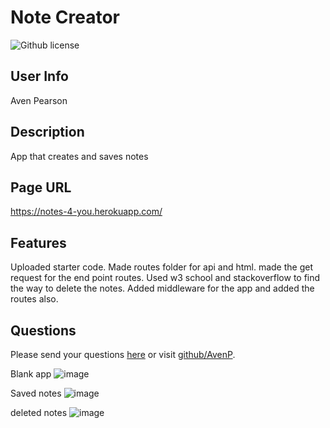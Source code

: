 # Note Creator 
![Github license](https://img.shields.io/badge/license-MIT-blue.svg)
## User Info
  Aven Pearson
## Description
  App that creates and saves notes
## Page URL
  https://notes-4-you.herokuapp.com/
## Features
Uploaded starter code. Made routes folder for api and html. made the get request for the end point routes. Used w3 school and stackoverflow to find the way to delete the notes. Added middleware for the app and added the routes also.
## Questions
Please send your questions [here](mailto:?subject=[GitHub]%20Dev%20Connect) or visit [github/AvenP](https://github.com/AvenP).

Blank app
![image](https://user-images.githubusercontent.com/123212035/236997055-79094ad1-cf97-464b-9f3d-8488e2b78d5c.png)

Saved notes
![image](https://user-images.githubusercontent.com/123212035/236997260-90c741ce-b97b-4568-874b-308283f487de.png)

deleted notes
![image](https://user-images.githubusercontent.com/123212035/236997421-8052d057-1234-47f2-9276-70adac61685b.png)
